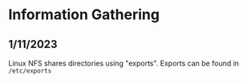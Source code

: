 # Information Gathering
## 1/11/2023

Linux NFS shares directories using "exports". Exports can be found in `/etc/exports`
